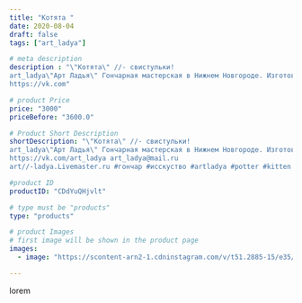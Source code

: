 ```yaml
---
title: "Котята "
date: 2020-08-04
draft: false
tags: ["art_ladya"]

# meta description
description : "\"Котята\" //- свистульки! 
art_ladya\"Арт Ладья\" Гончарная мастерская в Нижнем Новгороде. Изготовление керамики и мастер//-классы по обучению. 
https://vk.com"

# product Price
price: "3000"
priceBefore: "3600.0"

# Product Short Description
shortDescription: "\"Котята\" //- свистульки! 
art_ladya\"Арт Ладья\" Гончарная мастерская в Нижнем Новгороде. Изготовление керамики и мастер//-классы по обучению. 
https://vk.com/art_ladya art_ladya@mail.ru 
art//-ladya.Livemaster.ru #гончар #исскуство #artladya #potter #kitten #керамикаручнаяработа #гончарнаямастерская #керамиканазаказ #handmade #котята #керамика #эксклюзивнаякерамика #music #ceramicar #claygoods #музыка #pennywhistle #ceramic #design #свистулька #кошка #ceramicart #керамическаясвистулька #котёнок #cat #авторскаякерамика"

#product ID
productID: "CDdYuQHjvlt"

# type must be "products"
type: "products"

# product Images
# first image will be shown in the product page
images:
  - image: "https://scontent-arn2-1.cdninstagram.com/v/t51.2885-15/e35/116717815_645497976173409_6410861520911769515_n.jpg?se=7&tp=1&_nc_ht=scontent-arn2-1.cdninstagram.com&_nc_cat=109&_nc_ohc=t-XV-_RszqQAX-djSth&ccb=7-4&oh=acd3c06ada69c022c4f87af1f6071b11&oe=60859D00&_nc_sid=86f79a&ig_cache_key=MjM2ODE1NzcxMDU4NTYyNDk0MQ%3D%3D.2-ccb7-4"

---
```

lorem

